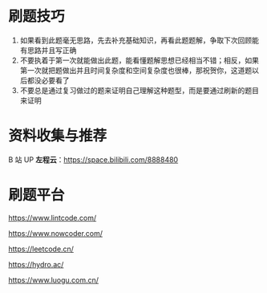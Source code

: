 # 刷题技巧

1. 如果看到此题毫无思路，先去补充基础知识，再看此题题解，争取下次回顾能有思路并且写正确
2. 不要执着于第一次就能做出此题，能看懂题解思想已经相当不错；相反，如果第一次就把题做出并且时间复杂度和空间复杂度也很棒，那祝贺你，这道题以后都没必要看了
3. 不要总是通过复习做过的题来证明自己理解这种题型，而是要通过刷新的题目来证明

# 资料收集与推荐

B 站 UP **左程云**：https://space.bilibili.com/8888480

# 刷题平台

https://www.lintcode.com/

https://www.nowcoder.com/

https://leetcode.cn/

https://hydro.ac/

https://www.luogu.com.cn/
